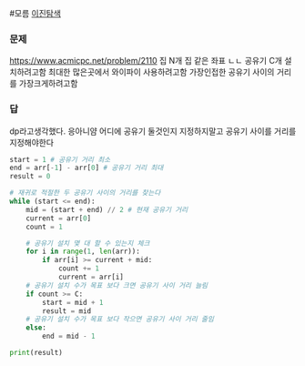 #모름 
[이진탐색](../theory/이진탐색.md)
### 문제
https://www.acmicpc.net/problem/2110
집 N개 
집 같은 좌표 ㄴㄴ
공유기 C개 설치하려고함
최대한 많은곳에서 와이파이 사용하려고함
가장인접한 공유기 사이의 거리를 가장크게하려고함
### 답
dp라고생각했다. 응아니얌
어디에 공유기 둘것인지 지정하지말고 
공유기 사이를 거리를 지정해야한다
```python
start = 1 # 공유기 거리 최소
end = arr[-1] - arr[0] # 공유기 거리 최대
result = 0

# 재귀로 적절한 두 공유기 사이의 거리를 찾는다
while (start <= end):
    mid = (start + end) // 2 # 현재 공유기 거리
    current = arr[0]
    count = 1

    # 공유기 설치 몇 대 할 수 있는지 체크
    for i in range(1, len(arr)):
        if arr[i] >= current + mid:
            count += 1
            current = arr[i]
    # 공유기 설치 수가 목표 보다 크면 공유기 사이 거리 늘림
    if count >= C:
        start = mid + 1
        result = mid
    # 공유기 설치 수가 목표 보다 작으면 공유기 사이 거리 줄임
    else:
        end = mid - 1

print(result)
```